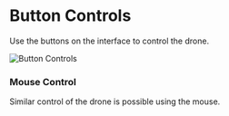 # Button Controls

Use the buttons on the interface to control the drone.

![Button Controls](../.gitbook/assets/hermes-buttoncontrols.png)


### Mouse Control

Similar control of the drone is possible using the mouse.



